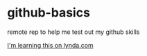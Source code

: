 # github-basics
remote rep to help me test out my github skills

[I'm learning this on lynda.com](http://www.lynda.com)
